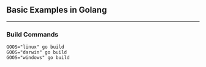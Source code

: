 ## Basic Examples in Golang
---  

### Build Commands
```
GOOS="linux" go build  
GOOS="darwin" go build  
GOOS="windows" go build  
```


